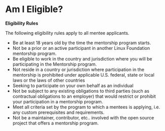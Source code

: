 # Am I Eligible?

**Eligibility Rules** 

The following eligibility rules apply to all mentee applicants. 

* Be at least 18 years old by the time the mentorship program starts.
* Not be a prior or an active participant in another Linux Foundation mentorship program.
* Be eligible to work in the country and jurisdiction where you will be participating in the Mentorship program.
* Not reside in a country or jurisdiction where participation in the mentorship is prohibited under applicable U.S. federal, state or local laws or the laws of other countries
* Seeking to participate on your own behalf as an individual
* Not be subject to any existing obligations to third parties \(such as contractual obligations to an employer\) that would restrict or prohibit your participation in a mentorship program.
* Meet all criteria set by the program to which a mentees is applying, i.e. any custom prerequisites and requirements.
* Not be a maintainer, contributor, etc.. involved with the open source project that offers a mentorship program. 



